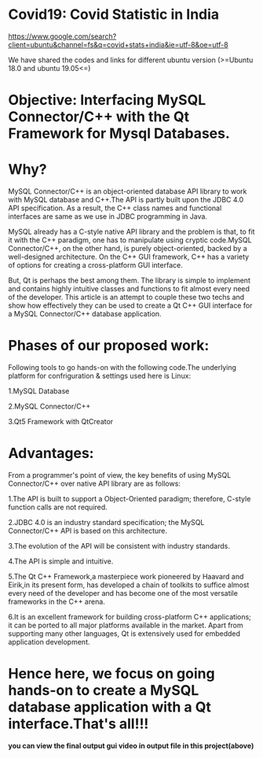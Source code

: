 # Covid19: Covid Statistic in India

  https://www.google.com/search?client=ubuntu&channel=fs&q=covid+stats+india&ie=utf-8&oe=utf-8
  
  We have shared the codes and links for different ubuntu version (>=Ubuntu 18.0 and ubuntu 19.05<=) 

# Objective: Interfacing MySQL Connector/C++ with the Qt Framework for Mysql Databases.

# Why? 

MySQL Connector/C++ is an object-oriented database API library to work with MySQL database and C++.The API is partly built upon the JDBC 4.0 API specification.         As a result, the C++ class names and functional interfaces are same as we use in JDBC programming in Java. 

MySQL already has a C-style native API library and the  problem is that, to fit it with the C++ paradigm, one has to manipulate using cryptic code.MySQL
Connector/C++, on the other hand, is purely object-oriented, backed by a well-designed architecture. On the C++ GUI framework, C++ has a variety of options for creating a cross-platform GUI interface. 

But, Qt is perhaps the best among them. The library is simple to implement and contains highly intuitive classes and functions to fit almost every need of the developer. This article is an attempt to couple these two techs and show how effectively they can be used to create a Qt C++ GUI interface for a MySQL Connector/C++ database application.

# Phases of our proposed work: 

Following tools to go hands-on with the following code.The underlying platform for confriguration & settings used here is Linux: 

   1.MySQL Database
   
   2.MySQL Connector/C++
   
   3.Qt5 Framework with QtCreator

# Advantages:

From a programmer's point of view, the key benefits of using MySQL Connector/C++ over native API library are as follows:
   
   1.The API is built to support a Object-Oriented paradigm; therefore, C-style function calls are not required.
   
   2.JDBC 4.0 is an industry standard specification; the MySQL Connector/C++ API is based on this architecture.
   
   3.The evolution of the API will be consistent with industry standards.
   
   4.The API is simple and intuitive.

  5.The Qt C++ Framework,a masterpiece work pioneered by Haavard and Eirik,in its present form, has developed a chain of toolkits to suffice almost every need of    the developer and has become one of the most versatile frameworks in the C++ arena.

  6.It is an excellent framework for building cross-platform C++ applications; it can be ported to all major platforms available in the market. Apart from supporting many other languages, Qt is extensively used for embedded application development.

# Hence here, we focus on going hands-on to create a MySQL database application with a Qt interface.That's all!!!

**you can view the final output gui video in output file in this project(above)**
